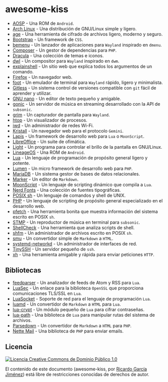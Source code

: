 # awesome-kiss

* [AOSP](https://github.com/phhusson/treble_experimentations) - Una ROM de `Android`.
* [Arch Linux](https://archlinux.org/) - Una distribución de GNU/Linux simple y ligero.
* [age](https://github.com/FiloSottile/age) - Una herramienta de cifrado de archivos ligero, moderno y seguro. 
* [Bootstrap](https://getbootstrap.com/) - Un framework de `CSS`.
* [bemenu](https://github.com/Cloudef/bemenu) - Un lanzador de aplicaciones para `Wayland` inspirado en `dmenu`.
* [Composer](https://getcomposer.org/) - Un gestor de dependencias para `PHP`.
* [Dracula](https://draculatheme.com/) - Una colección de temas e iconos.
* [dwl](https://github.com/djpohly/dwl) - Un compositor para `Wayland` inspirado en `dwm`.
* [explainshell](https://explainshell.com/) - Un sitio web que explica todos los argumentos de un comando.
* [Firefox](https://www.mozilla.org/) - Un navegador web.
* [foot](https://codeberg.org/dnkl/foot) - Un emulador de terminal para `Wayland` rápido, ligero y minimalista.
* [Gitless](https://github.com/goldstar611/gitless) - Un sistema control de versiones compatible con `git` fácil de aprender y utilizar.
* [GNU nano](https://www.nano-editor.org/) - Un editor de texto pequeño y amigable.
* [gonic](https://github.com/sentriz/gonic) - Un servidor de música en streaming desarrollado con la API de `subsonic`.
* [grim](https://github.com/emersion/grim) - Un capturador de pantalla para `Wayland`.
* [htop](https://htop.dev/) - Un visualizador de procesos.
* [iwd](https://iwd.wiki.kernel.org/) - Un administrador de redes Wi-Fi.
* [Kristall](https://github.com/MasterQ32/kristall) - Un navegador web para el protocolo `Gemini`.
* [Lapis](https://leafo.net/lapis/) - Un framework de desarrollo web para `Lua` o `MoonScript`.
* [LibreOffice](https://es.libreoffice.org/) - Un suite de ofimática.
* [Light](https://github.com/haikarainen/light) - Un programa para controlar el brillo de la pantalla en GNU/Linux.
* [LineageOS](https://sourceforge.net/projects/andyyan-gsi/) - Una ROM de `Android`.
* [Lua](https://www.lua.org) - Un lenguaje de programación de propósito general ligero y potente.
* [Lumen](https://lumen.laravel.com/docs/) - Un micro framework de desarrollo web para `PHP`.
* [MariaDB](https://mariadb.org/) - Un sistema gestor de bases de datos relacionales.
* [Marker](https://github.com/fabiocolacio/Marker) - Un editor de `Markdown`.
* [MoonScript](https://github.com/leafo/moonscript) - Un lenguaje de scripting dinámico que compila a `Lua`.
* [Nerd Fonts](https://www.nerdfonts.com/) - Una colección de fuentes tipográficas.
* [POSIX sh](https://pubs.opengroup.org/onlinepubs/9699919799/utilities/contents.html) - Un lenguaje de comandos y shell de UNIX.
* [PHP](https://www.php.net/) - Un lenguaje de scripting de propósito general especializado en el desarrollo web.
* [pfetch](https://github.com/dylanaraps/pfetch) - Una herramienta bonita que muestra información del sistema escrito en POSIX `sh`.
* [STMP](https://github.com/wildeyedskies/stmp) - Un reproductor de música en terminal para `subsonic`.
* [ShellCheck](https://github.com/koalaman/shellcheck) - Una herramienta que analiza scripts de shell.
* [shfm](https://github.com/dylanaraps/shfm) - Un administrador de archivos escrito en POSIX `sh`.
* [smu](https://github.com/Gottox/smu) - Un convertidor simple de `Markdown` a `HTML`.
* [systemd-networkd](https://wiki.archlinux.org/title/systemd-networkd) - Un administrador de interfaces de red.
* [TinySSH](https://github.com/janmojzis/tinyssh) - Un servidor pequeño de `ssh`.
* [xh](https://github.com/ducaale/xh) - Una herramienta amigable y rápida para enviar peticiones `HTTP`.

## Bibliotecas

* [feedparser](https://github.com/slact/lua-feedparser) - Un analizador de feeds de Atom y RSS para `Lua`.
* [LuaSec](https://github.com/brunoos/luasec) - Un enlace para la biblioteca `OpenSSL` que proporciona comunicaciones TLS/SSL en `Lua`.
* [LuaSocket](https://github.com/lunarmodules/luasocket) - Soporte de red para el lenguaje de programación `Lua`.
* [luamd](https://github.com/bakpakin/luamd) - Un convertidor de `Markdown` a `HTML` para `Lua`.
* [lua-crypt](https://github.com/jprjr/lua-crypt) - Un módulo pequeño de `Lua` para cifrar contraseñas.
* [lua-path](https://github.com/moteus/lua-path) - Una biblioteca de `Lua` para manipular rutas del sistema de archivos.
* [Parsedown](https://github.com/erusev/parsedown) - Un convertidor de `Markdown` a `HTML` para `PHP`.
* [Nette Mail](https://doc.nette.org/en/mail) - Una biblioteca de `PHP` para enviar emails.

## Licencia

[![Licencia Creative Commons de Dominio Público 1.0](http://i.creativecommons.org/p/zero/1.0/88x31.png)](https://creativecommons.org/publicdomain/mark/1.0/deed.es)

El contenido de este documento (awesome-kiss, por [Ricardo García Jiménez](https://github.com/ricardogj08/awesome-kiss)) está libre de restricciones conocidas de derechos de autor.
